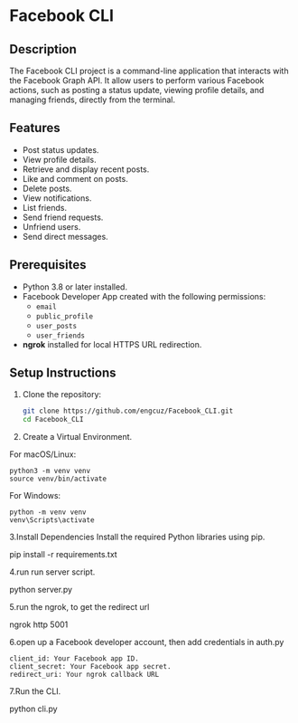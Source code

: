 # Facebook CLI

## Description
The Facebook CLI project is a command-line application that interacts with the Facebook Graph API. It allow users to perform various Facebook actions, such as posting a status update, viewing profile details, and managing friends, directly from the terminal.

## Features
- Post status updates.
- View profile details.
- Retrieve and display recent posts.
- Like and comment on posts.
- Delete posts.
- View notifications.
- List friends.
- Send friend requests.
- Unfriend users.
- Send direct messages.

## Prerequisites
- Python 3.8 or later installed.
- Facebook Developer App created with the following permissions:
  - `email`
  - `public_profile`
  - `user_posts`
  - `user_friends`
- **ngrok** installed for local HTTPS URL redirection.

## Setup Instructions
1. Clone the repository:
   ```bash
   git clone https://github.com/engcuz/Facebook_CLI.git
   cd Facebook_CLI
2. Create a Virtual Environment.
   
  For macOS/Linux:
  
    python3 -m venv venv
    source venv/bin/activate
    
  For Windows:
  
    python -m venv venv
    venv\Scripts\activate
    
3.Install Dependencies Install the required Python libraries using pip.

pip install -r requirements.txt
  
4.run run server script.

python server.py
  
5.run the ngrok, to get the redirect url

ngrok http 5001


6.open up a Facebook developer account, then add credentials in auth.py

    client_id: Your Facebook app ID.
    client_secret: Your Facebook app secret.
    redirect_uri: Your ngrok callback URL
    
7.Run the CLI.

  python cli.py





